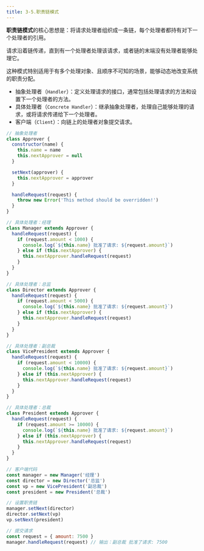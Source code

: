 ```yaml
---
title: 3-5.职责链模式
---
```


**职责链模式**的核心思想是：将请求处理者组织成一条链，每个处理者都持有对下一个处理者的引用。

请求沿着链传递，直到有一个处理者处理该请求，或者链的末端没有处理者能够处理它。

这种模式特别适用于有多个处理对象、且顺序不可知的场景，能够动态地改变系统的职责分配。

- 抽象处理者（`Handler`）：定义处理请求的接口，通常包括处理请求的方法和设置下一个处理者的方法。
- 具体处理者（`Concrete Handler`）：继承抽象处理者，处理自己能够处理的请求，或将请求传递给下一个处理者。
- 客户端（`Client`）：向链上的处理者对象提交请求。

```js
// 抽象处理者
class Approver {
  constructor(name) {
    this.name = name
    this.nextApprover = null
  }

  setNext(approver) {
    this.nextApprover = approver
  }

  handleRequest(request) {
    throw new Error('This method should be overridden!')
  }
}

// 具体处理者：经理
class Manager extends Approver {
  handleRequest(request) {
    if (request.amount < 1000) {
      console.log(`${this.name} 批准了请求: ${request.amount}`)
    } else if (this.nextApprover) {
      this.nextApprover.handleRequest(request)
    }
  }
}

// 具体处理者：总监
class Director extends Approver {
  handleRequest(request) {
    if (request.amount < 5000) {
      console.log(`${this.name} 批准了请求: ${request.amount}`)
    } else if (this.nextApprover) {
      this.nextApprover.handleRequest(request)
    }
  }
}

// 具体处理者：副总裁
class VicePresident extends Approver {
  handleRequest(request) {
    if (request.amount < 10000) {
      console.log(`${this.name} 批准了请求: ${request.amount}`)
    } else if (this.nextApprover) {
      this.nextApprover.handleRequest(request)
    }
  }
}

// 具体处理者：总裁
class President extends Approver {
  handleRequest(request) {
    if (request.amount >= 10000) {
      console.log(`${this.name} 批准了请求: ${request.amount}`)
    } else if (this.nextApprover) {
      this.nextApprover.handleRequest(request)
    }
  }
}

// 客户端代码
const manager = new Manager('经理')
const director = new Director('总监')
const vp = new VicePresident('副总裁')
const president = new President('总裁')

// 设置职责链
manager.setNext(director)
director.setNext(vp)
vp.setNext(president)

// 提交请求
const request = { amount: 7500 }
manager.handleRequest(request) // 输出：副总裁 批准了请求: 7500
```

